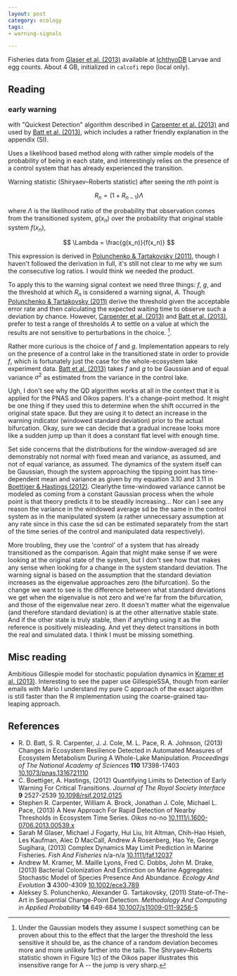 ```yaml
---
layout: post
category: ecology
tags: 
- warning-signals

---
```




Fisheries data from <span class="showtooltip" title="Glaser S, Fogarty M, Liu H, Altman I, Hsieh C, Kaufman L, MacCall A, Rosenberg A, Ye H and Sugihara G (2013). 'Complex Dynamics May Limit Prediction in Marine Fisheries.' Fish And Fisheries, pp. n/a-n/a. ."><a href="http://dx.doi.org/10.1111/faf.12037">Glaser et al. (2013)</a></span> available at [IchthyoDB](http://oceaninfo-dev.ucsd.edu/ichthyoplankton/) Larvae and egg counts.  About 4 GB, initialized in `calcofi` repo (local only).  


## Reading 

### early warning

with "Quickest Detection" algorithm described in <span class="showtooltip" title="Carpenter S, Brock W, Cole J and Pace M (2013). 'A New Approach For Rapid Detection of Nearby Thresholds in Ecosystem Time Series.' Oikos, pp. no-no. ."><a href="http://dx.doi.org/10.1111/j.1600-0706.2013.00539.x">Carpenter et al. (2013)</a></span> and used by <span class="showtooltip" title="Batt R, Carpenter S, Cole J, Pace M and Johnson R (2013). 'Changes in Ecosystem Resilience Detected in Automated Measures of Ecosystem Metabolism During A Whole-Lake Manipulation.' Proceedings of The National Academy of Sciences, 110, pp. 17398-17403. ISSN 0027-8424."><a href="http://dx.doi.org/10.1073/pnas.1316721110">Batt et al. (2013)</a></span>, which includes a rather friendly explanation in the appendix (SI).  

Uses a likelihood based method along with rather simple models of the probability of being in each state, and interestingly relies on the presence of a control system that has already experienced the transition.

Warning statistic (Shiryaev–Roberts statistic) after seeing the $n$th point is 

$$R_n = \left(1 + R_{n-1}\right) \Lambda$$

where $\Lambda$ is the likelihood ratio of the probability that observation comes from the transitioned system, $g(x_n)$ over the probability that original stable system $f(x_n)$, 

$$ \Lambda = \frac{g(x_n)}{f(x_n)} $$

This expression is derived in <span class="showtooltip" title="Polunchenko A and Tartakovsky A (2011). 'State-of-The-Art in Sequential Change-Point Detection.' Methodology And Computing in Applied Probability, 14, pp. 649-684. ISSN 1387-5841."><a href="http://dx.doi.org/10.1007/s11009-011-9256-5">Polunchenko & Tartakovsky (2011)</a></span>, though I haven't followed the derivation in full, it's still not clear to me why we sum the consecutive log ratios.  I would think we needed the product.  

To apply this to the warning signal context we need three things: $f$, $g$, and the threshold at which $R_n$ is considered a warning signal, $A$.  Though <span class="showtooltip" title="Polunchenko A and Tartakovsky A (2011). 'State-of-The-Art in Sequential Change-Point Detection.' Methodology And Computing in Applied Probability, 14, pp. 649-684. ISSN 1387-5841."><a href="http://dx.doi.org/10.1007/s11009-011-9256-5">Polunchenko & Tartakovsky (2011)</a></span> derive the threshold given the acceptable error rate and then calculating the expected waiting time to observe such a deviation by chance.  However, <span class="showtooltip" title="Carpenter S, Brock W, Cole J and Pace M (2013). 'A New Approach For Rapid Detection of Nearby Thresholds in Ecosystem Time Series.' Oikos, pp. no-no. ."><a href="http://dx.doi.org/10.1111/j.1600-0706.2013.00539.x">Carpenter et al. (2013)</a></span> and <span class="showtooltip" title="Batt R, Carpenter S, Cole J, Pace M and Johnson R (2013). 'Changes in Ecosystem Resilience Detected in Automated Measures of Ecosystem Metabolism During A Whole-Lake Manipulation.' Proceedings of The National Academy of Sciences, 110, pp. 17398-17403. ISSN 0027-8424."><a href="http://dx.doi.org/10.1073/pnas.1316721110">Batt et al. (2013)</a></span>, prefer to test a range of thresholds $A$ to settle on a value at which the results are not sensitive to perturbations in the choice.  [^1].  

Rather more curious is the choice of $f$ and $g$. Implementation appears to rely on the presence of a control lake in the transitioned state in order to provide $f$, which is fortunately just the case for the whole-ecosystem lake experiment data. <span class="showtooltip" title="Batt R, Carpenter S, Cole J, Pace M and Johnson R (2013). 'Changes in Ecosystem Resilience Detected in Automated Measures of Ecosystem Metabolism During A Whole-Lake Manipulation.' Proceedings of The National Academy of Sciences, 110, pp. 17398-17403. ISSN 0027-8424."><a href="http://dx.doi.org/10.1073/pnas.1316721110">Batt et al. (2013)</a></span> takes $f$ and $g$ to be Gaussian and of equal variance $\sigma^2$ as estimated from the variance in the control lake.  


Ugh, I don't see why the QD algorithm works at all in the context that it is applied for the PNAS and Oikos papers.  It's a change-point method.  It might be one thing if they used this to determine when the shift occurred in the original state space.  But they are using it to detect an increase in the warning indicator (windowed standard deviation) prior to the actual bifurcation.  Okay, sure we can decide that a gradual increase looks more like a sudden jump up than it does a constant flat level with enough time. 

Set side concerns that the distributions for the window-averaged sd are demonstrably not normal with fixed mean and variance, as assumed, and not of equal variance, as assumed.  The dynamics of the system itself can be Gaussian, though the system approaching the tipping point has time-dependent mean and variance as given by my equation 3.10 and 3.11 in <span class="showtooltip" title="Boettiger C and Hastings A (2012). 'Quantifying Limits to Detection of Early Warning For Critical Transitions.' Journal of The Royal Society Interface, 9, pp. 2527-2539. ISSN 1742-5689."><a href="http://dx.doi.org/10.1098/rsif.2012.0125">Boettiger & Hastings (2012)</a></span>.  Clearlythe time-windowed variance cannot be modeled as coming from a constant Gaussian process when the whole point is that theory predicts it to be steadily increasing... Nor can I see any reason the variance in the windowed average sd be the same in the control system as in the manipulated system (a rather unnecessary assumption at any rate since in this case the sd can be estimated separately from the start of the time series of the control and manipulated data respectively).  

More troubling, they use the 'control' of a system that has already transitioned as the comparison.  Again that might make sense if we were looking at the original state of the system, but I don't see how that makes any sense when looking for a change in the system standard deviation.  The warning signal is based on the assumption that the standard deviation increases as the eigenvalue approaches zero (the bifurcation).  So the change we want to see is the difference between what standard deviations we get when the eigenvalue is not zero and we're far from the bifurcation, and those of the eigenvalue near zero.  It doesn't matter what the eigenvalue (and therefore standard deviation) is at the other alternative stable state. And if the other state is truly stable, then if anything using it as the reference is positively misleading. And yet they detect transitions in both the real and simulated data.  I think I must be missing something. 



[^1]: Under the Gaussian models they assume I suspect something can be proven about this to the effect that the larger the threshold the less sensitive it should be, as the chance of a random deviation becomes more and more unlikely farther into the tails. The Shiryaev–Roberts statistic shown in Figure 1(c) of the Oikos paper illustrates this insensitive range for A -- the jump is very sharp.  

## Misc reading


Ambitious Gillespie model for stochastic population dynamics in <span class="showtooltip" title="Kramer A, Lyons M, Dobbs F and Drake J (2013). 'Bacterial Colonization And Extinction on Marine Aggregates: Stochastic Model of Species Presence And Abundance.' Ecology And Evolution, 3, pp. 4300-4309. ."><a href="http://dx.doi.org/10.1002/ece3.789">Kramer et al. (2013)</a></span>.  Interesting to see the paper use GillespieSSA, though from eariler emails with Mario I understand my pure C approach of the exact algorithm is still faster than the R implementation using the coarse-grained tau-leaping approach. 



## References


- R. D. Batt, S. R. Carpenter, J. J. Cole, M. L. Pace, R. A. Johnson,   (2013) Changes in Ecosystem Resilience Detected in Automated Measures of Ecosystem Metabolism During A Whole-Lake Manipulation.  *Proceedings of The National Academy of Sciences*  **110**  17398-17403  [10.1073/pnas.1316721110](http://dx.doi.org/10.1073/pnas.1316721110)
- C. Boettiger, A. Hastings,   (2012) Quantifying Limits to Detection of Early Warning For Critical Transitions.  *Journal of The Royal Society Interface*  **9**  2527-2539  [10.1098/rsif.2012.0125](http://dx.doi.org/10.1098/rsif.2012.0125)
- Stephen R. Carpenter, William A. Brock, Jonathan J. Cole, Michael L. Pace,   (2013) A New Approach For Rapid Detection of Nearby Thresholds in Ecosystem Time Series.  *Oikos*  no-no  [10.1111/j.1600-0706.2013.00539.x](http://dx.doi.org/10.1111/j.1600-0706.2013.00539.x)
- Sarah M Glaser, Michael J Fogarty, Hui Liu, Irit Altman, Chih-Hao Hsieh, Les Kaufman, Alec D MacCall, Andrew A Rosenberg, Hao Ye, George Sugihara,   (2013) Complex Dynamics May Limit Prediction in Marine Fisheries.  *Fish And Fisheries*  n/a-n/a  [10.1111/faf.12037](http://dx.doi.org/10.1111/faf.12037)
- Andrew M. Kramer, M. Maille Lyons, Fred C. Dobbs, John M. Drake,   (2013) Bacterial Colonization And Extinction on Marine Aggregates: Stochastic Model of Species Presence And Abundance.  *Ecology And Evolution*  **3**  4300-4309  [10.1002/ece3.789](http://dx.doi.org/10.1002/ece3.789)
- Aleksey S. Polunchenko, Alexander G. Tartakovsky,   (2011) State-of-The-Art in Sequential Change-Point Detection.  *Methodology And Computing in Applied Probability*  **14**  649-684  [10.1007/s11009-011-9256-5](http://dx.doi.org/10.1007/s11009-011-9256-5)


